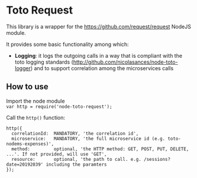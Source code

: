 
# Toto Request

This library is a wrapper for the https://github.com/request/request NodeJS module.

It provides some basic functionality among which:
 * **Logging**: it logs the outgoing calls in a way that is compliant with the toto logging standards (http://github.com/nicolasances/node-toto-logger) and to support correlation among the microservices calls

## How to use
Import the node module <br/>
`var http = require('node-toto-request');`

Call the `http()` function:
```
http({
  correlationId:  MANDATORY, 'the correlation id',
  microservice:   MANDATORY, 'the full microservice id (e.g. toto-nodems-expenses)',
  method:         optional, 'the HTTP method: GET, POST, PUT, DELETE, ...'. If not provided, will use 'GET',
  resource:       optional, 'the path to call. e.g. /sessions?date=20192039' including the paramters
});
```
